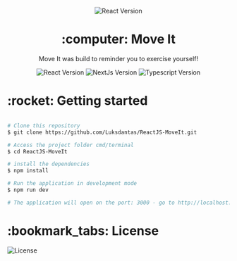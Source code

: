 

<p align="center">
  <img  src="https://github.com/Luksdantas/ReactJS-MoveIt/blob/main/public/favicon.png" style="align-self: center" alt="React Version"> 
<p>
    
<h1 align="center">:computer: Move It</h1>
<p align="center">Move It was build to reminder you to exercise yourself!</p>

<p align="center">
 <img  src="https://img.shields.io/github/package-json/dependency-version/Luksdantas/ReactJS-MoveIt/react" alt="React Version">
 <img  src="https://img.shields.io/github/package-json/dependency-version/Luksdantas/ReactJS-MoveIt/next" alt="NextJs Version">
 <img  src="https://img.shields.io/github/package-json/dependency-version/Luksdantas/ReactJS-MoveIt/dev/typescript" alt="Typescript Version">
</p>


<h1>:rocket: Getting started</h1>

```bash

# Clone this repository
$ git clone https://github.com/Luksdantas/ReactJS-MoveIt.git

# Access the project folder cmd/terminal
$ cd ReactJS-MoveIt

# install the dependencies
$ npm install

# Run the application in development mode
$ npm run dev

# The application will open on the port: 3000 - go to http://localhost:3000

```

<h1>:bookmark_tabs: License</h1>
 <img  src="https://img.shields.io/github/license/Luksdantas/ReactJS-MoveIt" alt="License">
